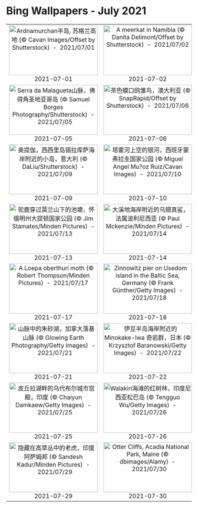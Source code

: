 # Bing Wallpapers - July 2021

| | | | |
|:-------------------------:|:-------------------------:|:-------------------------:|:-------------------------:|
| <a href="https://cn.bing.com/th?id=OHR.PortuairkBay_ZH-CN5255529820_UHD.jpg" target="_blank"><img src="https://cn.bing.com/th?id=OHR.PortuairkBay_ZH-CN5255529820_UHD.jpg&w=480" width="240" height="135" alt="Ardnamurchan半岛, 苏格兰高地 (© Cavan Images/Offset by Shutterstock)  -  2021/07/01" title="Ardnamurchan半岛, 苏格兰高地 (© Cavan Images/Offset by Shutterstock)  -  2021/07/01"></a><br>2021-07-01<br> | <a href="https://cn.bing.com/th?id=OHR.ShyFive_ZH-CN0542113860_UHD.jpg" target="_blank"><img src="https://cn.bing.com/th?id=OHR.ShyFive_ZH-CN0542113860_UHD.jpg&w=480" width="240" height="135" alt="A meerkat in Namibia (© Danita Delimont/Offset by Shutterstock)  -  2021/07/02" title="A meerkat in Namibia (© Danita Delimont/Offset by Shutterstock)  -  2021/07/02"></a><br>2021-07-02<br> | <a href="https://cn.bing.com/th?id=OHR.WakatobiNP_ZH-CN0672859436_UHD.jpg" target="_blank"><img src="https://cn.bing.com/th?id=OHR.WakatobiNP_ZH-CN0672859436_UHD.jpg&w=480" width="240" height="135" alt="瓦卡托比国家公园，印度尼西亚 (© Fabio Lamanna/Alamy)  -  2021/07/03" title="瓦卡托比国家公园，印度尼西亚 (© Fabio Lamanna/Alamy)  -  2021/07/03"></a><br>2021-07-03<br> | <a href="https://cn.bing.com/th?id=OHR.LakeSchreckseeBY_ZH-CN0786328970_UHD.jpg" target="_blank"><img src="https://cn.bing.com/th?id=OHR.LakeSchreckseeBY_ZH-CN0786328970_UHD.jpg&w=480" width="240" height="135" alt="阿尔高阿尔卑斯山脉的Schrecksee湖，德国巴伐利亚 (© Andreas Hagspiel/EyeEm/Getty Images)  -  2021/07/04" title="阿尔高阿尔卑斯山脉的Schrecksee湖，德国巴伐利亚 (© Andreas Hagspiel/EyeEm/Getty Images)  -  2021/07/04"></a><br>2021-07-04<br> |
| <a href="https://cn.bing.com/th?id=OHR.SerraMalagueta_ZH-CN4592152973_UHD.jpg" target="_blank"><img src="https://cn.bing.com/th?id=OHR.SerraMalagueta_ZH-CN4592152973_UHD.jpg&w=480" width="240" height="135" alt="Serra da Malagueta山脉，佛得角圣地亚哥岛 (© Samuel Borges Photography/Shutterstock)  -  2021/07/05" title="Serra da Malagueta山脉，佛得角圣地亚哥岛 (© Samuel Borges Photography/Shutterstock)  -  2021/07/05"></a><br>2021-07-05<br> | <a href="https://cn.bing.com/th?id=OHR.TawnyFrogmouth_ZH-CN4722501936_UHD.jpg" target="_blank"><img src="https://cn.bing.com/th?id=OHR.TawnyFrogmouth_ZH-CN4722501936_UHD.jpg&w=480" width="240" height="135" alt="茶色蟆口鸱雏鸟，澳大利亚 (© SnapRapid/Offset by Shutterstock)  -  2021/07/06" title="茶色蟆口鸱雏鸟，澳大利亚 (© SnapRapid/Offset by Shutterstock)  -  2021/07/06"></a><br>2021-07-06<br> | <a href="https://cn.bing.com/th?id=OHR.LakeUrmia_ZH-CN4941337431_UHD.jpg" target="_blank"><img src="https://cn.bing.com/th?id=OHR.LakeUrmia_ZH-CN4941337431_UHD.jpg&w=480" width="240" height="135" alt="乌鲁米耶湖中的岩层，伊朗 (© Ali/Adobe Stock)  -  2021/07/07" title="乌鲁米耶湖中的岩层，伊朗 (© Ali/Adobe Stock)  -  2021/07/07"></a><br>2021-07-07<br> | <a href="https://cn.bing.com/th?id=OHR.AppalachianTrail_ZH-CN5076145300_UHD.jpg" target="_blank"><img src="https://cn.bing.com/th?id=OHR.AppalachianTrail_ZH-CN5076145300_UHD.jpg&w=480" width="240" height="135" alt="阿巴拉契亚国家步道,新泽西州斯托克斯州立森林 (© Frank DeBonis/Getty Images)  -  2021/07/08" title="阿巴拉契亚国家步道,新泽西州斯托克斯州立森林 (© Frank DeBonis/Getty Images)  -  2021/07/08"></a><br>2021-07-08<br> |
| <a href="https://cn.bing.com/th?id=OHR.Ortygia_ZH-CN5237934114_UHD.jpg" target="_blank"><img src="https://cn.bing.com/th?id=OHR.Ortygia_ZH-CN5237934114_UHD.jpg&w=480" width="240" height="135" alt="奥提伽，西西里岛锡拉库萨海岸附近的小岛，意大利 (© DaLiu/Shutterstock)  -  2021/07/09" title="奥提伽，西西里岛锡拉库萨海岸附近的小岛，意大利 (© DaLiu/Shutterstock)  -  2021/07/09"></a><br>2021-07-09<br> | <a href="https://cn.bing.com/th?id=OHR.MonfragueNationalPark_ZH-CN5421553314_UHD.jpg" target="_blank"><img src="https://cn.bing.com/th?id=OHR.MonfragueNationalPark_ZH-CN5421553314_UHD.jpg&w=480" width="240" height="135" alt="塔霍河上空的银河，西班牙蒙弗拉圭国家公园 (© Miguel Angel Mu?oz Ruiz/Cavan Images)  -  2021/07/10" title="塔霍河上空的银河，西班牙蒙弗拉圭国家公园 (© Miguel Angel Mu?oz Ruiz/Cavan Images)  -  2021/07/10"></a><br>2021-07-10<br> | <a href="https://cn.bing.com/th?id=OHR.SpiralAloe_ZH-CN5594814833_UHD.jpg" target="_blank"><img src="https://cn.bing.com/th?id=OHR.SpiralAloe_ZH-CN5594814833_UHD.jpg&w=480" width="240" height="135" alt="螺旋状芦荟 (© David Madison/Getty Images)  -  2021/07/11" title="螺旋状芦荟 (© David Madison/Getty Images)  -  2021/07/11"></a><br>2021-07-11<br> | <a href="https://cn.bing.com/th?id=OHR.LighthouseWave_ZH-CN5731015881_UHD.jpg" target="_blank"><img src="https://cn.bing.com/th?id=OHR.LighthouseWave_ZH-CN5731015881_UHD.jpg&w=480" width="240" height="135" alt="海浪撞击费尔盖拉什灯塔，葡萄牙波尔图 (© Stephan Zirwes/Offset by Shutterstock)  -  2021/07/12" title="海浪撞击费尔盖拉什灯塔，葡萄牙波尔图 (© Stephan Zirwes/Offset by Shutterstock)  -  2021/07/12"></a><br>2021-07-12<br> |
| <a href="https://cn.bing.com/th?id=OHR.MooseVelvet_ZH-CN5891459899_UHD.jpg" target="_blank"><img src="https://cn.bing.com/th?id=OHR.MooseVelvet_ZH-CN5891459899_UHD.jpg&w=480" width="240" height="135" alt="驼鹿穿过莫兰山下的池塘，怀俄明州大提顿国家公园 (© Jim Stamates/Minden Pictures)  -  2021/07/13" title="驼鹿穿过莫兰山下的池塘，怀俄明州大提顿国家公园 (© Jim Stamates/Minden Pictures)  -  2021/07/13"></a><br>2021-07-13<br> | <a href="https://cn.bing.com/th?id=OHR.SharkAwareness_ZH-CN6069597614_UHD.jpg" target="_blank"><img src="https://cn.bing.com/th?id=OHR.SharkAwareness_ZH-CN6069597614_UHD.jpg&w=480" width="240" height="135" alt="大溪地海岸附近的乌翅真鲨，法属波利尼西亚 (© Paul Mckenzie/Minden Pictures)  -  2021/07/14" title="大溪地海岸附近的乌翅真鲨，法属波利尼西亚 (© Paul Mckenzie/Minden Pictures)  -  2021/07/14"></a><br>2021-07-14<br> | <a href="https://cn.bing.com/th?id=OHR.NgoDong_ZH-CN6211342982_UHD.jpg" target="_blank"><img src="https://cn.bing.com/th?id=OHR.NgoDong_ZH-CN6211342982_UHD.jpg&w=480" width="240" height="135" alt="Ngo Dong河两岸的稻田美景，越南宁平省 (© Jeremy Woodhouse/Getty Images)  -  2021/07/15" title="Ngo Dong河两岸的稻田美景，越南宁平省 (© Jeremy Woodhouse/Getty Images)  -  2021/07/15"></a><br>2021-07-15<br> | <a href="https://cn.bing.com/th?id=OHR.MontChoisy_ZH-CN5381112230_UHD.jpg" target="_blank"><img src="https://cn.bing.com/th?id=OHR.MontChoisy_ZH-CN5381112230_UHD.jpg&w=480" width="240" height="135" alt="Mont Choisy Beach, Mauritius (© Robert Harding World Imagery/Offset by Shutterstock)  -  2021/07/16" title="Mont Choisy Beach, Mauritius (© Robert Harding World Imagery/Offset by Shutterstock)  -  2021/07/16"></a><br>2021-07-16<br> |
| <a href="https://cn.bing.com/th?id=OHR.LoepaOberthuri_ZH-CN6569643505_UHD.jpg" target="_blank"><img src="https://cn.bing.com/th?id=OHR.LoepaOberthuri_ZH-CN6569643505_UHD.jpg&w=480" width="240" height="135" alt="A Loepa oberthuri moth (© Robert Thompson/Minden Pictures)  -  2021/07/17" title="A Loepa oberthuri moth (© Robert Thompson/Minden Pictures)  -  2021/07/17"></a><br>2021-07-17<br> | <a href="https://cn.bing.com/th?id=OHR.ZinnowitzSeebruecke_ZH-CN6706198565_UHD.jpg" target="_blank"><img src="https://cn.bing.com/th?id=OHR.ZinnowitzSeebruecke_ZH-CN6706198565_UHD.jpg&w=480" width="240" height="135" alt="Zinnowitz pier on Usedom island in the Baltic Sea, Germany (© Frank Günther/Getty Images)  -  2021/07/18" title="Zinnowitz pier on Usedom island in the Baltic Sea, Germany (© Frank Günther/Getty Images)  -  2021/07/18"></a><br>2021-07-18<br> | <a href="https://cn.bing.com/th?id=OHR.Tetouan_ZH-CN6795834080_UHD.jpg" target="_blank"><img src="https://cn.bing.com/th?id=OHR.Tetouan_ZH-CN6795834080_UHD.jpg&w=480" width="240" height="135" alt="麦地那的彩色小巷， 摩洛哥得土安市 (© Jan Wlodarczyk/eStock Photo)  -  2021/07/19" title="麦地那的彩色小巷， 摩洛哥得土安市 (© Jan Wlodarczyk/eStock Photo)  -  2021/07/19"></a><br>2021-07-19<br> | <a href="https://cn.bing.com/th?id=OHR.PrathameshJaju_ZH-CN2207606082_UHD.jpg" target="_blank"><img src="https://cn.bing.com/th?id=OHR.PrathameshJaju_ZH-CN2207606082_UHD.jpg&w=480" width="240" height="135" alt="月球的高清合成影像 (© Prathamesh Jaju)  -  2021/07/20" title="月球的高清合成影像 (© Prathamesh Jaju)  -  2021/07/20"></a><br>2021-07-20<br> |
| <a href="https://cn.bing.com/th?id=OHR.VermilionLakes_ZH-CN3446257764_UHD.jpg" target="_blank"><img src="https://cn.bing.com/th?id=OHR.VermilionLakes_ZH-CN3446257764_UHD.jpg&w=480" width="240" height="135" alt="山脉中的朱砂湖，加拿大落基山脉 (© Glowing Earth Photography/Getty Images)  -  2021/07/21" title="山脉中的朱砂湖，加拿大落基山脉 (© Glowing Earth Photography/Getty Images)  -  2021/07/21"></a><br>2021-07-21<br> | <a href="https://cn.bing.com/th?id=OHR.MinokakeRocks_ZH-CN2474262090_UHD.jpg" target="_blank"><img src="https://cn.bing.com/th?id=OHR.MinokakeRocks_ZH-CN2474262090_UHD.jpg&w=480" width="240" height="135" alt="伊豆半岛海岸附近的 Minokake-Iwa 奇岩群，日本 (© Krzysztof Baranowski/Getty Images)  -  2021/07/22" title="伊豆半岛海岸附近的 Minokake-Iwa 奇岩群，日本 (© Krzysztof Baranowski/Getty Images)  -  2021/07/22"></a><br>2021-07-22<br> | <a href="https://cn.bing.com/th?id=OHR.TokyoMetropolis_ZH-CN2580870845_UHD.jpg" target="_blank"><img src="https://cn.bing.com/th?id=OHR.TokyoMetropolis_ZH-CN2580870845_UHD.jpg&w=480" width="240" height="135" alt="东京塔，日本东京都港区 (© Yukinori Hasumi/Getty Images)  -  2021/07/23" title="东京塔，日本东京都港区 (© Yukinori Hasumi/Getty Images)  -  2021/07/23"></a><br>2021-07-23<br> | <a href="https://cn.bing.com/th?id=OHR.JavanCousins_ZH-CN2694602511_UHD.jpg" target="_blank"><img src="https://cn.bing.com/th?id=OHR.JavanCousins_ZH-CN2694602511_UHD.jpg&w=480" width="240" height="135" alt="Javan tree frogs sitting together on a stalk in Indonesia (© SnapRapid/Offset by Shutterstock)  -  2021/07/24" title="Javan tree frogs sitting together on a stalk in Indonesia (© SnapRapid/Offset by Shutterstock)  -  2021/07/24"></a><br>2021-07-24<br> |
| <a href="https://cn.bing.com/th?id=OHR.CityPalaceUdaipur_ZH-CN2773121437_UHD.jpg" target="_blank"><img src="https://cn.bing.com/th?id=OHR.CityPalaceUdaipur_ZH-CN2773121437_UHD.jpg&w=480" width="240" height="135" alt="皮丘拉湖畔的乌代布尔城市宫殿，印度 (© Chaiyun Damkaew/Getty Images)  -  2021/07/25" title="皮丘拉湖畔的乌代布尔城市宫殿，印度 (© Chaiyun Damkaew/Getty Images)  -  2021/07/25"></a><br>2021-07-25<br> | <a href="https://cn.bing.com/th?id=OHR.DancingTrees_ZH-CN2946844631_UHD.jpg" target="_blank"><img src="https://cn.bing.com/th?id=OHR.DancingTrees_ZH-CN2946844631_UHD.jpg&w=480" width="240" height="135" alt="Walakiri海滩的红树林，印度尼西亚松巴岛 (© Tengguo Wu/Getty Images)  -  2021/07/26" title="Walakiri海滩的红树林，印度尼西亚松巴岛 (© Tengguo Wu/Getty Images)  -  2021/07/26"></a><br>2021-07-26<br> | <a href="https://cn.bing.com/th?id=OHR.AdlerPlanetarium_ZH-CN3108653374_UHD.jpg" target="_blank"><img src="https://cn.bing.com/th?id=OHR.AdlerPlanetarium_ZH-CN3108653374_UHD.jpg&w=480" width="240" height="135" alt="密歇根湖畔的阿德勒天文馆， 芝加哥伊利诺伊州 (© Amazing Aerial Agency/Offset by Shutterstock)  -  2021/07/27" title="密歇根湖畔的阿德勒天文馆， 芝加哥伊利诺伊州 (© Amazing Aerial Agency/Offset by Shutterstock)  -  2021/07/27"></a><br>2021-07-27<br> | <a href="https://cn.bing.com/th?id=OHR.SeaGoldie_ZH-CN3208818667_UHD.jpg" target="_blank"><img src="https://cn.bing.com/th?id=OHR.SeaGoldie_ZH-CN3208818667_UHD.jpg&w=480" width="240" height="135" alt="珊瑚礁周围的丝鳍拟花鮨鱼群，澳大利亚昆士兰大堡礁 (© Gary Bell/Minden Pictures)  -  2021/07/28" title="珊瑚礁周围的丝鳍拟花鮨鱼群，澳大利亚昆士兰大堡礁 (© Gary Bell/Minden Pictures)  -  2021/07/28"></a><br>2021-07-28<br> |
| <a href="https://cn.bing.com/th?id=OHR.PantheraTigris_ZH-CN3331361509_UHD.jpg" target="_blank"><img src="https://cn.bing.com/th?id=OHR.PantheraTigris_ZH-CN3331361509_UHD.jpg&w=480" width="240" height="135" alt="隐藏在高草丛中的老虎，印度阿萨姆邦 (© Sandesh Kadur/Minden Pictures)  -  2021/07/29" title="隐藏在高草丛中的老虎，印度阿萨姆邦 (© Sandesh Kadur/Minden Pictures)  -  2021/07/29"></a><br>2021-07-29<br> | <a href="https://cn.bing.com/th?id=OHR.OtterCliff_ZH-CN3062794263_UHD.jpg" target="_blank"><img src="https://cn.bing.com/th?id=OHR.OtterCliff_ZH-CN3062794263_UHD.jpg&w=480" width="240" height="135" alt="Otter Cliffs, Acadia National Park, Maine (© dbimages/Alamy)  -  2021/07/30" title="Otter Cliffs, Acadia National Park, Maine (© dbimages/Alamy)  -  2021/07/30"></a><br>2021-07-30<br> | <a href="https://cn.bing.com/th?id=OHR.TanzaniaBeeEater_ZH-CN3246625733_UHD.jpg" target="_blank"><img src="https://cn.bing.com/th?id=OHR.TanzaniaBeeEater_ZH-CN3246625733_UHD.jpg&w=480" width="240" height="135" alt="姆科马齐国家公园的北部胭脂红食蜂鸟和欧洲食蜂鸟，坦桑尼亚 (© webguzs/Getty Images)  -  2021/07/31" title="姆科马齐国家公园的北部胭脂红食蜂鸟和欧洲食蜂鸟，坦桑尼亚 (© webguzs/Getty Images)  -  2021/07/31"></a><br>2021-07-31<br> |  |
